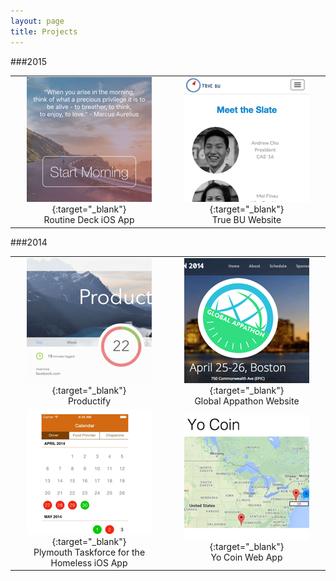```yaml
---
layout: page
title: Projects
---
```


###2015

|               |               |
|:-------------:|:-------------:|
|[![Routines iOS App](/images/routines.png)](https://itunes.apple.com/us/app/routine-deck/id1070839358?ls=1&mt=8){:target="_blank"} <br>Routine Deck iOS App|[![True BU Website](/images/truebu.png)](http://truebu2015.org/){:target="_blank"}  <br>True BU Website|


###2014

|               |               |
|:-------------:|:-------------:|
|[![Productify Google Chrome Extension](/images/productify.png)](https://chrome.google.com/webstore/detail/productify/gdglndlhpacaljfiaahpkbhblejmiopc){:target="_blank"}  <br>Productify|[![Global Appathon Website](/images/appathon.png)](https://github.com/asaphy/appathon){:target="_blank"}  <br>Global Appathon Website|
|[![Plymouth Taskforce for the Homeless iOS App](/images/ptf.png)](http://devpost.com/software/plymouth-taskforce-for-the-homeless-app){:target="_blank"} <br>Plymouth Taskforce for the Homeless iOS App|[![Yo Coin Web App](/images/yocoin.png)](http://devpost.com/software/yo-coin){:target="_blank"}  <br>Yo Coin Web App|